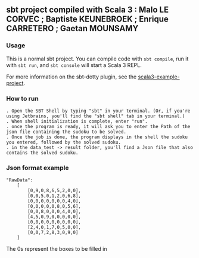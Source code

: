 ## sbt project compiled with Scala 3 : Malo LE CORVEC ; Baptiste KEUNEBROEK ; Enrique CARRETERO ; Gaetan MOUNSAMY


### Usage

This is a normal sbt project. You can compile code with `sbt compile`, run it with `sbt run`, and `sbt console` will start a Scala 3 REPL.

For more information on the sbt-dotty plugin, see the
[scala3-example-project](https://github.com/scala/scala3-example-project/blob/main/README.md).


### How to run
    . Open the SBT Shell by typing "sbt" in your terminal. (Or, if you're using Jetbrains, you'll find the "sbt shell" tab in your terminal.)
    . When shell initialization is complete, enter "run".
    . once the program is ready, it will ask you to enter the Path of the json file containing the sudoku to be solved.
    . Once the job is done, the program displays in the shell the sudoku you entered, followed by the solved sudoku.
    . in the data_test -> result folder, you'll find a Json file that also contains the solved sudoku.

### Json format example

    "RawData":
        [
            [0,9,0,8,6,5,2,0,0],
            [0,0,5,0,1,2,0,6,8],
            [0,0,0,0,0,0,0,4,0],
            [0,0,0,0,0,8,0,5,6],
            [0,0,8,0,0,0,4,0,0],
            [4,5,0,9,0,0,0,0,0],
            [0,8,0,0,0,0,0,0,0],
            [2,4,0,1,7,0,5,0,0],
            [0,0,7,2,8,3,0,9,0]
        ]
The 0s represent the boxes to be filled in